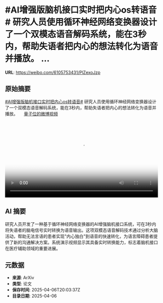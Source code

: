 # #AI增强版脑机接口实时把内心os转语音# 研究人员使用循环神经网络变换器设计了一个双模态语音解码系统，能在3秒内，帮助失语者把内心的想法转化为语音并播放。 ...

**URL**: https://weibo.com/6105753431/PlZexoJzp

## 原始摘要

<a href="https://m.weibo.cn/search?containerid=231522type%3D1%26t%3D10%26q%3D%23AI%E5%A2%9E%E5%BC%BA%E7%89%88%E8%84%91%E6%9C%BA%E6%8E%A5%E5%8F%A3%E5%AE%9E%E6%97%B6%E6%8A%8A%E5%86%85%E5%BF%83os%E8%BD%AC%E8%AF%AD%E9%9F%B3%23&amp;extparam=%23AI%E5%A2%9E%E5%BC%BA%E7%89%88%E8%84%91%E6%9C%BA%E6%8E%A5%E5%8F%A3%E5%AE%9E%E6%97%B6%E6%8A%8A%E5%86%85%E5%BF%83os%E8%BD%AC%E8%AF%AD%E9%9F%B3%23" data-hide=""><span class="surl-text">#AI增强版脑机接口实时把内心os转语音#</span></a> 研究人员使用循环神经网络变换器设计了一个双模态语音解码系统，能在3秒内，帮助失语者把内心的想法转化为语音并播放。 <a href="https://video.weibo.com/show?fid=1034:5151386149519375" data-hide=""><span class="url-icon"><img style="width: 1rem;height: 1rem" src="https://h5.sinaimg.cn/upload/2015/09/25/3/timeline_card_small_video_default.png" referrerpolicy="no-referrer"></span><span class="surl-text">量子位的微博视频</span></a> <br clear="both"><div style="clear: both"></div><video controls="controls" poster="https://tvax3.sinaimg.cn/orj480/006Fd7o3gy1i03pn1wjgmj30u01hcadf.jpg" style="width: 100%"><source src="https://f.video.weibocdn.com/o0/JgwPT73Glx08nbuL9cKI01041200iUNH0E010.mp4?label=mp4_720p&amp;template=720x1280.24.0&amp;ori=0&amp;ps=1CwnkDw1GXwCQx&amp;Expires=1743973356&amp;ssig=%2BRmo%2BFitgn&amp;KID=unistore,video"><source src="https://f.video.weibocdn.com/o0/k23Q4BcGlx08nbuL6Vlm01041200b4iw0E010.mp4?label=mp4_hd&amp;template=540x960.24.0&amp;ori=0&amp;ps=1CwnkDw1GXwCQx&amp;Expires=1743973356&amp;ssig=WQ%2F4kye%2Fq5&amp;KID=unistore,video"><source src="https://f.video.weibocdn.com/o0/2I4yZqUilx08nbuKO2BO010412005X8I0E010.mp4?label=mp4_ld&amp;template=360x640.24.0&amp;ori=0&amp;ps=1CwnkDw1GXwCQx&amp;Expires=1743973356&amp;ssig=jw8Ytjwro4&amp;KID=unistore,video"><p>视频无法显示，请前往<a href="https://video.weibo.com/show?fid=1034%3A5151386149519375" target="_blank" rel="noopener noreferrer">微博视频</a>观看。</p></video>

## AI 摘要

研究人员开发了一种基于循环神经网络变换器的AI增强脑机接口系统，可在3秒内将失语者的脑电信号实时转换为语音输出。这项双模态语音解码技术通过分析大脑活动，帮助无法言语的患者实现"内心独白"到语音的快速转化，为语言障碍患者提供了新的沟通解决方案。系统演示视频显示其具备实时转换能力，标志着脑机接口在医疗辅助领域的重要进展。

## 元数据

- **来源**: ArXiv
- **类型**: 论文
- **保存时间**: 2025-04-06T20:03:37Z
- **目录日期**: 2025-04-06

